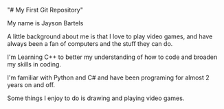 "# My First Git Repository" 

My name is Jayson Bartels

A little background about me is that I love to play video games, and have always been a fan of computers and the stuff they can do.

I'm Learning C++ to better my understanding of how to code and broaden my skills in coding.

I'm familiar with Python and C# and have been programing for almost 2 years on and off.

Some things I enjoy to do is drawing and playing video games.